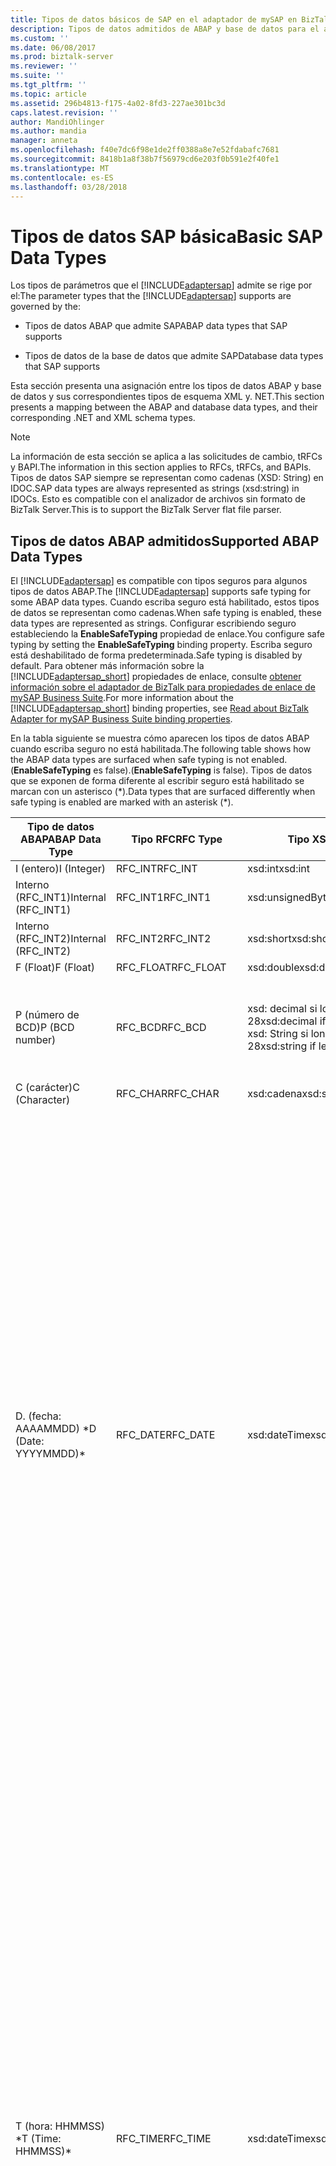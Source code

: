 ```yaml
---
title: Tipos de datos básicos de SAP en el adaptador de mySAP en BizTalk | Documentos de Microsoft
description: Tipos de datos admitidos de ABAP y base de datos para el adaptador de mySAP en el módulo de adaptador de BizTalk (BAP)
ms.custom: ''
ms.date: 06/08/2017
ms.prod: biztalk-server
ms.reviewer: ''
ms.suite: ''
ms.tgt_pltfrm: ''
ms.topic: article
ms.assetid: 296b4813-f175-4a02-8fd3-227ae301bc3d
caps.latest.revision: ''
author: MandiOhlinger
ms.author: mandia
manager: anneta
ms.openlocfilehash: f40e7dc6f98e1de2ff0388a8e7e52fdabafc7681
ms.sourcegitcommit: 8418b1a8f38b7f56979cd6e203f0b591e2f40fe1
ms.translationtype: MT
ms.contentlocale: es-ES
ms.lasthandoff: 03/28/2018
---
```

# <a name="basic-sap-data-types"></a><span data-ttu-id="ebd51-103">Tipos de datos SAP básica</span><span class="sxs-lookup"><span data-stu-id="ebd51-103">Basic SAP Data Types</span></span>
<span data-ttu-id="ebd51-104">Los tipos de parámetros que el [!INCLUDE[adaptersap](../../includes/adaptersap-md.md)] admite se rige por el:</span><span class="sxs-lookup"><span data-stu-id="ebd51-104">The parameter types that the [!INCLUDE[adaptersap](../../includes/adaptersap-md.md)] supports are governed by the:</span></span>  
  
-   <span data-ttu-id="ebd51-105">Tipos de datos ABAP que admite SAP</span><span class="sxs-lookup"><span data-stu-id="ebd51-105">ABAP data types that SAP supports</span></span>  
  
-   <span data-ttu-id="ebd51-106">Tipos de datos de la base de datos que admite SAP</span><span class="sxs-lookup"><span data-stu-id="ebd51-106">Database data types that SAP supports</span></span>  
  
 <span data-ttu-id="ebd51-107">Esta sección presenta una asignación entre los tipos de datos ABAP y base de datos y sus correspondientes tipos de esquema XML y. NET.</span><span class="sxs-lookup"><span data-stu-id="ebd51-107">This section presents a mapping between the ABAP and database data types, and their corresponding .NET and XML schema types.</span></span>  
  
> [!NOTE]
>  <span data-ttu-id="ebd51-108">La información de esta sección se aplica a las solicitudes de cambio, tRFCs y BAPI.</span><span class="sxs-lookup"><span data-stu-id="ebd51-108">The information in this section applies to RFCs, tRFCs, and BAPIs.</span></span> <span data-ttu-id="ebd51-109">Tipos de datos SAP siempre se representan como cadenas (XSD: String) en IDOC.</span><span class="sxs-lookup"><span data-stu-id="ebd51-109">SAP data types are always represented as strings (xsd:string) in IDOCs.</span></span> <span data-ttu-id="ebd51-110">Esto es compatible con el analizador de archivos sin formato de BizTalk Server.</span><span class="sxs-lookup"><span data-stu-id="ebd51-110">This is to support the BizTalk Server flat file parser.</span></span>  
  
## <a name="supported-abap-data-types"></a><span data-ttu-id="ebd51-111">Tipos de datos ABAP admitidos</span><span class="sxs-lookup"><span data-stu-id="ebd51-111">Supported ABAP Data Types</span></span>  
 <span data-ttu-id="ebd51-112">El [!INCLUDE[adaptersap](../../includes/adaptersap-md.md)] es compatible con tipos seguros para algunos tipos de datos ABAP.</span><span class="sxs-lookup"><span data-stu-id="ebd51-112">The [!INCLUDE[adaptersap](../../includes/adaptersap-md.md)] supports safe typing for some ABAP data types.</span></span> <span data-ttu-id="ebd51-113">Cuando escriba seguro está habilitado, estos tipos de datos se representan como cadenas.</span><span class="sxs-lookup"><span data-stu-id="ebd51-113">When safe typing is enabled, these data types are represented as strings.</span></span> <span data-ttu-id="ebd51-114">Configurar escribiendo seguro estableciendo la **EnableSafeTyping** propiedad de enlace.</span><span class="sxs-lookup"><span data-stu-id="ebd51-114">You configure safe typing by setting the **EnableSafeTyping** binding property.</span></span> <span data-ttu-id="ebd51-115">Escriba seguro está deshabilitado de forma predeterminada.</span><span class="sxs-lookup"><span data-stu-id="ebd51-115">Safe typing is disabled by default.</span></span> <span data-ttu-id="ebd51-116">Para obtener más información sobre la [!INCLUDE[adaptersap_short](../../includes/adaptersap-short-md.md)] propiedades de enlace, consulte [obtener información sobre el adaptador de BizTalk para propiedades de enlace de mySAP Business Suite](../../adapters-and-accelerators/adapter-sap/read-about-biztalk-adapter-for-mysap-business-suite-binding-properties.md).</span><span class="sxs-lookup"><span data-stu-id="ebd51-116">For more information about the [!INCLUDE[adaptersap_short](../../includes/adaptersap-short-md.md)] binding properties, see [Read about BizTalk Adapter for mySAP Business Suite binding properties](../../adapters-and-accelerators/adapter-sap/read-about-biztalk-adapter-for-mysap-business-suite-binding-properties.md).</span></span>  
  
 <span data-ttu-id="ebd51-117">En la tabla siguiente se muestra cómo aparecen los tipos de datos ABAP cuando escriba seguro no está habilitada.</span><span class="sxs-lookup"><span data-stu-id="ebd51-117">The following table shows how the ABAP data types are surfaced when safe typing is not enabled.</span></span> <span data-ttu-id="ebd51-118">(**EnableSafeTyping** es false).</span><span class="sxs-lookup"><span data-stu-id="ebd51-118">(**EnableSafeTyping** is false).</span></span> <span data-ttu-id="ebd51-119">Tipos de datos que se exponen de forma diferente al escribir seguro está habilitado se marcan con un asterisco (\*).</span><span class="sxs-lookup"><span data-stu-id="ebd51-119">Data types that are surfaced differently when safe typing is enabled are marked with an asterisk (\*).</span></span>  
  
|<span data-ttu-id="ebd51-120">Tipo de datos ABAP</span><span class="sxs-lookup"><span data-stu-id="ebd51-120">ABAP Data Type</span></span>|<span data-ttu-id="ebd51-121">Tipo RFC</span><span class="sxs-lookup"><span data-stu-id="ebd51-121">RFC Type</span></span>|<span data-ttu-id="ebd51-122">Tipo XSD</span><span class="sxs-lookup"><span data-stu-id="ebd51-122">XSD type</span></span>|<span data-ttu-id="ebd51-123">Tipo de .NET</span><span class="sxs-lookup"><span data-stu-id="ebd51-123">.NET type</span></span>|<span data-ttu-id="ebd51-124">Cadena de formato</span><span class="sxs-lookup"><span data-stu-id="ebd51-124">Format string</span></span>|  
|--------------------|--------------|--------------|---------------|-------------------|  
|<span data-ttu-id="ebd51-125">I (entero)</span><span class="sxs-lookup"><span data-stu-id="ebd51-125">I (Integer)</span></span>|<span data-ttu-id="ebd51-126">RFC_INT</span><span class="sxs-lookup"><span data-stu-id="ebd51-126">RFC_INT</span></span>|<span data-ttu-id="ebd51-127">xsd:int</span><span class="sxs-lookup"><span data-stu-id="ebd51-127">xsd:int</span></span>|<span data-ttu-id="ebd51-128">Int32</span><span class="sxs-lookup"><span data-stu-id="ebd51-128">Int32</span></span>|-|  
|<span data-ttu-id="ebd51-129">Interno (RFC_INT1)</span><span class="sxs-lookup"><span data-stu-id="ebd51-129">Internal (RFC_INT1)</span></span>|<span data-ttu-id="ebd51-130">RFC_INT1</span><span class="sxs-lookup"><span data-stu-id="ebd51-130">RFC_INT1</span></span>|<span data-ttu-id="ebd51-131">xsd:unsignedByte</span><span class="sxs-lookup"><span data-stu-id="ebd51-131">xsd:unsignedByte</span></span>|<span data-ttu-id="ebd51-132">Byte</span><span class="sxs-lookup"><span data-stu-id="ebd51-132">Byte</span></span>|-|  
|<span data-ttu-id="ebd51-133">Interno (RFC_INT2)</span><span class="sxs-lookup"><span data-stu-id="ebd51-133">Internal (RFC_INT2)</span></span>|<span data-ttu-id="ebd51-134">RFC_INT2</span><span class="sxs-lookup"><span data-stu-id="ebd51-134">RFC_INT2</span></span>|<span data-ttu-id="ebd51-135">xsd:short</span><span class="sxs-lookup"><span data-stu-id="ebd51-135">xsd:short</span></span>|<span data-ttu-id="ebd51-136">Int16</span><span class="sxs-lookup"><span data-stu-id="ebd51-136">Int16</span></span>|-|  
|<span data-ttu-id="ebd51-137">F (Float)</span><span class="sxs-lookup"><span data-stu-id="ebd51-137">F (Float)</span></span>|<span data-ttu-id="ebd51-138">RFC_FLOAT</span><span class="sxs-lookup"><span data-stu-id="ebd51-138">RFC_FLOAT</span></span>|<span data-ttu-id="ebd51-139">xsd:double</span><span class="sxs-lookup"><span data-stu-id="ebd51-139">xsd:double</span></span>|<span data-ttu-id="ebd51-140">Doble</span><span class="sxs-lookup"><span data-stu-id="ebd51-140">Double</span></span>|-|  
|<span data-ttu-id="ebd51-141">P (número de BCD)</span><span class="sxs-lookup"><span data-stu-id="ebd51-141">P (BCD number)</span></span>|<span data-ttu-id="ebd51-142">RFC_BCD</span><span class="sxs-lookup"><span data-stu-id="ebd51-142">RFC_BCD</span></span>|<span data-ttu-id="ebd51-143">xsd: decimal si longitud < = 28</span><span class="sxs-lookup"><span data-stu-id="ebd51-143">xsd:decimal if length <= 28</span></span><br /><span data-ttu-id="ebd51-144">xsd: String si longitud > 28</span><span class="sxs-lookup"><span data-stu-id="ebd51-144">xsd:string if length > 28</span></span>|<span data-ttu-id="ebd51-145">Decimal</span><span class="sxs-lookup"><span data-stu-id="ebd51-145">Decimal</span></span><br /><span data-ttu-id="ebd51-146">String</span><span class="sxs-lookup"><span data-stu-id="ebd51-146">String</span></span>|<span data-ttu-id="ebd51-147">Número decimal.</span><span class="sxs-lookup"><span data-stu-id="ebd51-147">Decimal number.</span></span> <span data-ttu-id="ebd51-148">0 posiciones decimales.</span><span class="sxs-lookup"><span data-stu-id="ebd51-148">with 0 decimal places</span></span><br /><span data-ttu-id="ebd51-149">Número decimal.</span><span class="sxs-lookup"><span data-stu-id="ebd51-149">Decimal number.</span></span> <span data-ttu-id="ebd51-150">con > 0 decimales</span><span class="sxs-lookup"><span data-stu-id="ebd51-150">with >0 decimal places</span></span>|  
|<span data-ttu-id="ebd51-151">C (carácter)</span><span class="sxs-lookup"><span data-stu-id="ebd51-151">C (Character)</span></span>|<span data-ttu-id="ebd51-152">RFC_CHAR</span><span class="sxs-lookup"><span data-stu-id="ebd51-152">RFC_CHAR</span></span>|<span data-ttu-id="ebd51-153">xsd:cadena</span><span class="sxs-lookup"><span data-stu-id="ebd51-153">xsd:string</span></span>|<span data-ttu-id="ebd51-154">String</span><span class="sxs-lookup"><span data-stu-id="ebd51-154">String</span></span>|-|  
|<span data-ttu-id="ebd51-155">D. (fecha: AAAAMMDD) \*</span><span class="sxs-lookup"><span data-stu-id="ebd51-155">D (Date: YYYYMMDD)\*</span></span>|<span data-ttu-id="ebd51-156">RFC_DATE</span><span class="sxs-lookup"><span data-stu-id="ebd51-156">RFC_DATE</span></span>|<span data-ttu-id="ebd51-157">xsd:dateTime</span><span class="sxs-lookup"><span data-stu-id="ebd51-157">xsd:dateTime</span></span>|<span data-ttu-id="ebd51-158">DateTime</span><span class="sxs-lookup"><span data-stu-id="ebd51-158">DateTime</span></span>|<span data-ttu-id="ebd51-159">Internamente, el adaptador deserializa el valor en un **DateTime** objeto.</span><span class="sxs-lookup"><span data-stu-id="ebd51-159">Internally, the adapter deserializes the value into a **DateTime** object.</span></span> <span data-ttu-id="ebd51-160">A continuación, se invoca el **DateTime.ToUniversalTime** método para convertir el valor de este objeto en una hora UTC.</span><span class="sxs-lookup"><span data-stu-id="ebd51-160">It then invokes the **DateTime.ToUniversalTime** method to convert the value of this object to UTC.</span></span> <span data-ttu-id="ebd51-161">Por último, el componente de fecha (**DateTime.Date**) se utiliza para crear el valor que se envía al sistema SAP.</span><span class="sxs-lookup"><span data-stu-id="ebd51-161">Finally the date component (**DateTime.Date**) is used to create the value that is sent to the SAP system.</span></span> <span data-ttu-id="ebd51-162">El sistema SAP trata este valor de fecha como hora local.</span><span class="sxs-lookup"><span data-stu-id="ebd51-162">The SAP system treats this date value as local time.</span></span><br /><br /> <span data-ttu-id="ebd51-163">Debe especificar valores de fecha como UTC para evitar la conversión.</span><span class="sxs-lookup"><span data-stu-id="ebd51-163">You should specify date values as UTC to avoid conversion.</span></span><br /><br /> <span data-ttu-id="ebd51-164">-Para XSD: DateTime, se recomienda el patrón siguiente: "(\d\d\d\d-\d\d-\d\d)T(00:00:00) (.\*) Z".</span><span class="sxs-lookup"><span data-stu-id="ebd51-164">-   For xsd:dateTime, the following pattern is recommended: "(\d\d\d\d-\d\d-\d\d)T(00:00:00)(.\*)Z".</span></span><br /><span data-ttu-id="ebd51-165">-Para **DateTime** objetos conjunto **DateTime.Kind** a **DateTimeKind.Utc**.</span><span class="sxs-lookup"><span data-stu-id="ebd51-165">-   For **DateTime** objects set **DateTime.Kind** to **DateTimeKind.Utc**.</span></span>|  
|<span data-ttu-id="ebd51-166">T (hora: HHMMSS) \*</span><span class="sxs-lookup"><span data-stu-id="ebd51-166">T (Time: HHMMSS)\*</span></span>|<span data-ttu-id="ebd51-167">RFC_TIME</span><span class="sxs-lookup"><span data-stu-id="ebd51-167">RFC_TIME</span></span>|<span data-ttu-id="ebd51-168">xsd:dateTime</span><span class="sxs-lookup"><span data-stu-id="ebd51-168">xsd:dateTime</span></span>|<span data-ttu-id="ebd51-169">DateTime</span><span class="sxs-lookup"><span data-stu-id="ebd51-169">DateTime</span></span>|<span data-ttu-id="ebd51-170">Internamente, el adaptador deserializa el valor en un **DateTime** objeto.</span><span class="sxs-lookup"><span data-stu-id="ebd51-170">Internally, the adapter deserializes the value into a **DateTime** object.</span></span> <span data-ttu-id="ebd51-171">A continuación, se invoca el **DateTime.ToUniversalTime** método para convertir el valor de este objeto en una hora UTC.</span><span class="sxs-lookup"><span data-stu-id="ebd51-171">It then invokes the **DateTime.ToUniversalTime** method to convert the value of this object to UTC.</span></span> <span data-ttu-id="ebd51-172">Por último, el componente de tiempo (**DateTime.Time**) se utiliza para crear el valor que se envía al sistema SAP.</span><span class="sxs-lookup"><span data-stu-id="ebd51-172">Finally the time component (**DateTime.Time**) is used to create the value that is sent to the SAP system.</span></span> <span data-ttu-id="ebd51-173">El sistema SAP trata este valor de tiempo como hora local.</span><span class="sxs-lookup"><span data-stu-id="ebd51-173">The SAP system treats this time value as local time.</span></span><br /><br /> <span data-ttu-id="ebd51-174">Debe especificar los valores de tiempo como hora UTC para evitar la conversión.</span><span class="sxs-lookup"><span data-stu-id="ebd51-174">You should specify time values as UTC to avoid conversion.</span></span><br /><br /> <span data-ttu-id="ebd51-175">-Para XSD: DateTime, se recomienda el patrón siguiente: "(0001-01-01)T(\d\d:\d\d:\d\d) (.\*)".</span><span class="sxs-lookup"><span data-stu-id="ebd51-175">-   For xsd:dateTime, the following pattern is recommended: "(0001-01-01)T(\d\d:\d\d:\d\d)(.\*)".</span></span><br /><span data-ttu-id="ebd51-176">-Para **DateTime** objetos conjunto **DateTime.Kind** a **DateTimeKind.Utc**.</span><span class="sxs-lookup"><span data-stu-id="ebd51-176">-   For **DateTime** objects set **DateTime.Kind** to **DateTimeKind.Utc**.</span></span><br /><br /> <span data-ttu-id="ebd51-177">Por ejemplo, si la hora local es 9:15 a.m., expresarlo como "(001-01-01) T (09: 15:00) Z"</span><span class="sxs-lookup"><span data-stu-id="ebd51-177">For example, if your local time is 9:15 am, express this as "(001-01-01)T(09:15:00)Z"</span></span>|  
|<span data-ttu-id="ebd51-178">N (cadena numérica) \*</span><span class="sxs-lookup"><span data-stu-id="ebd51-178">N (Numeric string)\*</span></span>|<span data-ttu-id="ebd51-179">RFC_NUM</span><span class="sxs-lookup"><span data-stu-id="ebd51-179">RFC_NUM</span></span>|<span data-ttu-id="ebd51-180">xsd: int si lenrth < = 9</span><span class="sxs-lookup"><span data-stu-id="ebd51-180">xsd:int if lenrth <= 9</span></span><br /><span data-ttu-id="ebd51-181">xsd: Long si longitud > 9 y < = 19</span><span class="sxs-lookup"><span data-stu-id="ebd51-181">xsd:long if length > 9 and <= 19</span></span><br /><span data-ttu-id="ebd51-182">xsd: String si longitud > 19</span><span class="sxs-lookup"><span data-stu-id="ebd51-182">xsd:string if length > 19</span></span>|<span data-ttu-id="ebd51-183">Int32</span><span class="sxs-lookup"><span data-stu-id="ebd51-183">Int32</span></span><br /><span data-ttu-id="ebd51-184">long</span><span class="sxs-lookup"><span data-stu-id="ebd51-184">long</span></span><br /><span data-ttu-id="ebd51-185">String</span><span class="sxs-lookup"><span data-stu-id="ebd51-185">String</span></span>|-|  
|<span data-ttu-id="ebd51-186">X (bytes)</span><span class="sxs-lookup"><span data-stu-id="ebd51-186">X (Byte)</span></span>|<span data-ttu-id="ebd51-187">RFC_BYTE</span><span class="sxs-lookup"><span data-stu-id="ebd51-187">RFC_BYTE</span></span>|<span data-ttu-id="ebd51-188">xsd:base64Binary</span><span class="sxs-lookup"><span data-stu-id="ebd51-188">xsd:base64Binary</span></span>|<span data-ttu-id="ebd51-189">Byte[]</span><span class="sxs-lookup"><span data-stu-id="ebd51-189">Byte[]</span></span>|-|  
|<span data-ttu-id="ebd51-190">CADENA</span><span class="sxs-lookup"><span data-stu-id="ebd51-190">STRING</span></span>|<span data-ttu-id="ebd51-191">RFC_STRING</span><span class="sxs-lookup"><span data-stu-id="ebd51-191">RFC_STRING</span></span>|<span data-ttu-id="ebd51-192">xsd:cadena</span><span class="sxs-lookup"><span data-stu-id="ebd51-192">xsd:string</span></span>|<span data-ttu-id="ebd51-193">String</span><span class="sxs-lookup"><span data-stu-id="ebd51-193">String</span></span>|-|  
|<span data-ttu-id="ebd51-194">XSTRING</span><span class="sxs-lookup"><span data-stu-id="ebd51-194">XSTRING</span></span>|<span data-ttu-id="ebd51-195">RFC_BYTE</span><span class="sxs-lookup"><span data-stu-id="ebd51-195">RFC_BYTE</span></span>|<span data-ttu-id="ebd51-196">xsd:base64Binary</span><span class="sxs-lookup"><span data-stu-id="ebd51-196">xsd:base64Binary</span></span>|<span data-ttu-id="ebd51-197">Byte[]</span><span class="sxs-lookup"><span data-stu-id="ebd51-197">Byte[]</span></span>|-|  
  
 <span data-ttu-id="ebd51-198">\* Indica que el tipo de datos aparece en forma diferente cuando escriba segura está habilitada.</span><span class="sxs-lookup"><span data-stu-id="ebd51-198">\*Indicates that the data type is surfaced differently when safe typing is enabled.</span></span>  
  
### <a name="safe-typing-enabled"></a><span data-ttu-id="ebd51-199">Escriba seguro habilitado</span><span class="sxs-lookup"><span data-stu-id="ebd51-199">Safe Typing Enabled</span></span>  
 <span data-ttu-id="ebd51-200">La siguiente tabla muestra los tipos de datos ABAP que se exponen de forma diferente al escribir seguro está habilitado (el **EnableSafeTyping** enlaza la propiedad es true).</span><span class="sxs-lookup"><span data-stu-id="ebd51-200">The following table shows the ABAP data types that are surfaced differently when safe typing is enabled (the **EnableSafeTyping** binding property is true).</span></span>  
  
|<span data-ttu-id="ebd51-201">Tipo de datos ABAP</span><span class="sxs-lookup"><span data-stu-id="ebd51-201">ABAP Data Type</span></span>|<span data-ttu-id="ebd51-202">Tipo RFC</span><span class="sxs-lookup"><span data-stu-id="ebd51-202">RFC Type</span></span>|<span data-ttu-id="ebd51-203">Tipo XSD</span><span class="sxs-lookup"><span data-stu-id="ebd51-203">XSD type</span></span>|<span data-ttu-id="ebd51-204">Tipo de .NET</span><span class="sxs-lookup"><span data-stu-id="ebd51-204">.NET type</span></span>|<span data-ttu-id="ebd51-205">Cadena de formato</span><span class="sxs-lookup"><span data-stu-id="ebd51-205">Format string</span></span>|  
|--------------------|--------------|--------------|---------------|-------------------|  
|<span data-ttu-id="ebd51-206">D. (fecha: AAAAMMDD)</span><span class="sxs-lookup"><span data-stu-id="ebd51-206">D (Date: YYYYMMDD)</span></span>|<span data-ttu-id="ebd51-207">RFC_DATE</span><span class="sxs-lookup"><span data-stu-id="ebd51-207">RFC_DATE</span></span>|<span data-ttu-id="ebd51-208">xsd:cadena</span><span class="sxs-lookup"><span data-stu-id="ebd51-208">xsd:string</span></span>|<span data-ttu-id="ebd51-209">String</span><span class="sxs-lookup"><span data-stu-id="ebd51-209">String</span></span>|<span data-ttu-id="ebd51-210">Formato de fecha SAP: AAAAMMDD.</span><span class="sxs-lookup"><span data-stu-id="ebd51-210">SAP date format: YYYYMMDD.</span></span><br /><br /> <span data-ttu-id="ebd51-211">Se permiten caracteres para los dígitos de fecha, por lo que el valor es básicamente una cadena de ocho caracteres</span><span class="sxs-lookup"><span data-stu-id="ebd51-211">Characters are allowed for date digits, so the value is essentially an eight character string</span></span>|  
|<span data-ttu-id="ebd51-212">T (hora: HHMMSS)</span><span class="sxs-lookup"><span data-stu-id="ebd51-212">T (Time: HHMMSS)</span></span>|<span data-ttu-id="ebd51-213">RFC_TIME</span><span class="sxs-lookup"><span data-stu-id="ebd51-213">RFC_TIME</span></span>|<span data-ttu-id="ebd51-214">xsd:cadena</span><span class="sxs-lookup"><span data-stu-id="ebd51-214">xsd:string</span></span>|<span data-ttu-id="ebd51-215">String</span><span class="sxs-lookup"><span data-stu-id="ebd51-215">String</span></span>|<span data-ttu-id="ebd51-216">Formato de hora SAP: HHMMSS.</span><span class="sxs-lookup"><span data-stu-id="ebd51-216">SAP time format: HHMMSS.</span></span><br /><br /> <span data-ttu-id="ebd51-217">Se permiten caracteres para los dígitos de tiempo, por lo que el valor es básicamente una cadena de seis caracteres</span><span class="sxs-lookup"><span data-stu-id="ebd51-217">Characters are allowed for time digits, so the value is essentially a six character string</span></span>|  
|<span data-ttu-id="ebd51-218">N (cadena numérica)</span><span class="sxs-lookup"><span data-stu-id="ebd51-218">N (Numeric string)</span></span>|<span data-ttu-id="ebd51-219">RFC_NUM</span><span class="sxs-lookup"><span data-stu-id="ebd51-219">RFC_NUM</span></span>|<span data-ttu-id="ebd51-220">xsd:cadena</span><span class="sxs-lookup"><span data-stu-id="ebd51-220">xsd:string</span></span>|<span data-ttu-id="ebd51-221">String</span><span class="sxs-lookup"><span data-stu-id="ebd51-221">String</span></span>|<span data-ttu-id="ebd51-222">Una cadena de caracteres n; donde n = longitud del campo numc.</span><span class="sxs-lookup"><span data-stu-id="ebd51-222">An n character string; where n = length of the numc field.</span></span>|  
  
 <span data-ttu-id="ebd51-223">Tipos de datos ABAP que no están en esta tabla se exponen en la misma forma que al escribir seguro no está habilitado.</span><span class="sxs-lookup"><span data-stu-id="ebd51-223">ABAP data types that are not in this table are surfaced in the same way as when safe typing is not enabled.</span></span>  
  
### <a name="support-for-date-and-time-fields"></a><span data-ttu-id="ebd51-224">Compatibilidad para campos de hora y fecha</span><span class="sxs-lookup"><span data-stu-id="ebd51-224">Support for Date and Time Fields</span></span>  
 <span data-ttu-id="ebd51-225">Cuando escriba seguro no está habilitada, los tipos de fecha ABAP (D) y el tiempo (T) aparecen como XSD: DateTime; Sin embargo, la faceta de patrón aparecen para los tipos de fecha y hora es diferente.</span><span class="sxs-lookup"><span data-stu-id="ebd51-225">When safe typing is not enabled, ABAP Date (D) and Time (T) types are surfaced as xsd:dateTime; however, the pattern facet surfaced for the Date and Time types is different.</span></span>  
  
-   <span data-ttu-id="ebd51-226">La faceta de patrón de fecha es: `(\d\d\d\d-\d\d-\d\d)T(00:00:00)(.*)`</span><span class="sxs-lookup"><span data-stu-id="ebd51-226">The pattern facet for Date is: `(\d\d\d\d-\d\d-\d\d)T(00:00:00)(.*)`</span></span>  
  
     <span data-ttu-id="ebd51-227">Por ejemplo, 7 de julio de 2007 (2007-07-07) se representa como:</span><span class="sxs-lookup"><span data-stu-id="ebd51-227">For example, July 7, 2007 (2007-07-07) is represented as:</span></span>  
  
     <span data-ttu-id="ebd51-228">`(2007-07-07)T(00:00:00)`.</span><span class="sxs-lookup"><span data-stu-id="ebd51-228">`(2007-07-07)T(00:00:00)`.</span></span>  
  
-   <span data-ttu-id="ebd51-229">La faceta de patrón de hora es: `(0001-01-01)T(\d\d:\d\d:\d\d)(.*)`</span><span class="sxs-lookup"><span data-stu-id="ebd51-229">The pattern facet for Time is: `(0001-01-01)T(\d\d:\d\d:\d\d)(.*)`</span></span>  
  
     <span data-ttu-id="ebd51-230">Por ejemplo, 18:30:30 (6:30 p.m. y 30 segundos) se representa como:</span><span class="sxs-lookup"><span data-stu-id="ebd51-230">For example, 18:30:30 (6:30 pm and 30 seconds) is represented as:</span></span>  
  
     <span data-ttu-id="ebd51-231">`(0001-01-01)T(18:30:30)`.</span><span class="sxs-lookup"><span data-stu-id="ebd51-231">`(0001-01-01)T(18:30:30)`.</span></span>  
  
#### <a name="how-does-the-adapter-represent-minimum-and-maximum-time-values-on-inbound-messages-from-sap"></a><span data-ttu-id="ebd51-232">¿Cómo el adaptador representan valores mínimo y máximo tiempo en los mensajes entrantes (desde SAP)?</span><span class="sxs-lookup"><span data-stu-id="ebd51-232">How does the Adapter Represent Minimum and Maximum Time Values on Inbound Messages (from SAP)?</span></span>  
 <span data-ttu-id="ebd51-233">El [!INCLUDE[adaptersap_short](../../includes/adaptersap-short-md.md)] utiliza las siguientes directrices cuando recibe los valores de tiempo desde el sistema SAP:</span><span class="sxs-lookup"><span data-stu-id="ebd51-233">The [!INCLUDE[adaptersap_short](../../includes/adaptersap-short-md.md)] uses the following guidelines when it receives time values from the SAP system:</span></span>  
  
-   <span data-ttu-id="ebd51-234">El adaptador trata 000000 (hhmmss) y 240000 (hhmmss) como 0 horas, 0 minutos y 0 segundos.</span><span class="sxs-lookup"><span data-stu-id="ebd51-234">The adapter treats 000000 (hhmmss) and 240000 (hhmmss) as 0 hours, 0 mins, and 0 seconds.</span></span>  
  
## <a name="supported-database-data-types"></a><span data-ttu-id="ebd51-235">Tipos de datos de la base de datos compatibles</span><span class="sxs-lookup"><span data-stu-id="ebd51-235">Supported Database Data Types</span></span>  
 <span data-ttu-id="ebd51-236">La manera en que el [!INCLUDE[adaptersap](../../includes/adaptersap-md.md)] tipos de datos de base de datos de superficies también depende de si escribe seguro está habilitado.</span><span class="sxs-lookup"><span data-stu-id="ebd51-236">The way in which the [!INCLUDE[adaptersap](../../includes/adaptersap-md.md)] surfaces database data types also depends on whether safe typing is enabled.</span></span> <span data-ttu-id="ebd51-237">En la tabla siguiente se muestra cómo las superficies de adaptador base de datos de tipos de datos al escribir seguro no está habilitada (la **EnableSafeTyping** enlaza la propiedad es false).</span><span class="sxs-lookup"><span data-stu-id="ebd51-237">The following table shows how the adapter surfaces database data types when safe typing is not enabled (the **EnableSafeTyping** binding property is false).</span></span> <span data-ttu-id="ebd51-238">Tipos de datos que se exponen de forma diferente al escribir seguro está habilitado se marcan con un asterisco (\*).</span><span class="sxs-lookup"><span data-stu-id="ebd51-238">Data types that are surfaced differently when safe typing is enabled are marked with an asterisk (\*).</span></span>  
  
|<span data-ttu-id="ebd51-239">Tipo de datos de la base de datos</span><span class="sxs-lookup"><span data-stu-id="ebd51-239">Database Data Type</span></span>|<span data-ttu-id="ebd51-240">Tipo RFC</span><span class="sxs-lookup"><span data-stu-id="ebd51-240">RFC Type</span></span>|<span data-ttu-id="ebd51-241">XSD</span><span class="sxs-lookup"><span data-stu-id="ebd51-241">XSD</span></span>|<span data-ttu-id="ebd51-242">Tipo .NET</span><span class="sxs-lookup"><span data-stu-id="ebd51-242">.NET Type</span></span>|  
|------------------------|--------------|---------|---------------|  
|<span data-ttu-id="ebd51-243">ACCP (período de contabilización) \*</span><span class="sxs-lookup"><span data-stu-id="ebd51-243">ACCP (Posting Period)\*</span></span>|<span data-ttu-id="ebd51-244">RFC_NUM</span><span class="sxs-lookup"><span data-stu-id="ebd51-244">RFC_NUM</span></span>|<span data-ttu-id="ebd51-245">xsd:int</span><span class="sxs-lookup"><span data-stu-id="ebd51-245">xsd:int</span></span>|<span data-ttu-id="ebd51-246">Int32</span><span class="sxs-lookup"><span data-stu-id="ebd51-246">Int32</span></span>|  
|<span data-ttu-id="ebd51-247">CHAR</span><span class="sxs-lookup"><span data-stu-id="ebd51-247">CHAR</span></span>|<span data-ttu-id="ebd51-248">RFC_CHAR</span><span class="sxs-lookup"><span data-stu-id="ebd51-248">RFC_CHAR</span></span>|<span data-ttu-id="ebd51-249">xsd:cadena</span><span class="sxs-lookup"><span data-stu-id="ebd51-249">xsd:string</span></span>|<span data-ttu-id="ebd51-250">String</span><span class="sxs-lookup"><span data-stu-id="ebd51-250">String</span></span>|  
|<span data-ttu-id="ebd51-251">CLNT (cliente)</span><span class="sxs-lookup"><span data-stu-id="ebd51-251">CLNT (Client)</span></span>|<span data-ttu-id="ebd51-252">RFC_CHAR</span><span class="sxs-lookup"><span data-stu-id="ebd51-252">RFC_CHAR</span></span>|<span data-ttu-id="ebd51-253">xsd:cadena</span><span class="sxs-lookup"><span data-stu-id="ebd51-253">xsd:string</span></span>|<span data-ttu-id="ebd51-254">String</span><span class="sxs-lookup"><span data-stu-id="ebd51-254">String</span></span>|  
|<span data-ttu-id="ebd51-255">DIV (campo de moneda)</span><span class="sxs-lookup"><span data-stu-id="ebd51-255">CURR (Currency field)</span></span>|<span data-ttu-id="ebd51-256">RFC_BCD</span><span class="sxs-lookup"><span data-stu-id="ebd51-256">RFC_BCD</span></span>|<span data-ttu-id="ebd51-257">xsd: decimal **Nota:** el [!INCLUDE[adaptersap_short](../../includes/adaptersap-short-md.md)] redondea los valores decimales en función de la definición del parámetro DECIMAL.</span><span class="sxs-lookup"><span data-stu-id="ebd51-257">xsd:decimal **Note:**  The [!INCLUDE[adaptersap_short](../../includes/adaptersap-short-md.md)] rounds off the decimal values based on the definition of the DECIMAL parameter.</span></span> <span data-ttu-id="ebd51-258">Por ejemplo, si un parámetro DECIMAL puede aceptar hasta cinco dígitos después del separador decimal, se redondea un valor como 4,000028 a 4.00003.</span><span class="sxs-lookup"><span data-stu-id="ebd51-258">For example, if a DECIMAL parameter can accept up to five digits after the decimal point, a value such as 4.000028 is rounded off to 4.00003.</span></span>|<span data-ttu-id="ebd51-259">Decimal</span><span class="sxs-lookup"><span data-stu-id="ebd51-259">Decimal</span></span>|  
|<span data-ttu-id="ebd51-260">CUKY (clave de moneda)</span><span class="sxs-lookup"><span data-stu-id="ebd51-260">CUKY (Currency Key)</span></span>|<span data-ttu-id="ebd51-261">RFC_CHAR</span><span class="sxs-lookup"><span data-stu-id="ebd51-261">RFC_CHAR</span></span>|<span data-ttu-id="ebd51-262">xsd:cadena</span><span class="sxs-lookup"><span data-stu-id="ebd51-262">xsd:string</span></span>|<span data-ttu-id="ebd51-263">String</span><span class="sxs-lookup"><span data-stu-id="ebd51-263">String</span></span>|  
|<span data-ttu-id="ebd51-264">DAT (campo de fecha) \*</span><span class="sxs-lookup"><span data-stu-id="ebd51-264">DATS (Date field)\*</span></span>|<span data-ttu-id="ebd51-265">RFC_DATE</span><span class="sxs-lookup"><span data-stu-id="ebd51-265">RFC_DATE</span></span>|<span data-ttu-id="ebd51-266">xsd:dateTime</span><span class="sxs-lookup"><span data-stu-id="ebd51-266">xsd:dateTime</span></span><br /><br /> <span data-ttu-id="ebd51-267">Internamente, el adaptador deserializa el valor en un **DateTime** objeto.</span><span class="sxs-lookup"><span data-stu-id="ebd51-267">Internally, the adapter deserializes the value into a **DateTime** object.</span></span> <span data-ttu-id="ebd51-268">A continuación, se invoca el **DateTime.ToUniversalTime** método para convertir el valor de este objeto en una hora UTC.</span><span class="sxs-lookup"><span data-stu-id="ebd51-268">It then invokes the **DateTime.ToUniversalTime** method to convert the value of this object to UTC.</span></span> <span data-ttu-id="ebd51-269">Por último, el componente de fecha (**DateTime.Date**) se utiliza para crear el valor que se envía al sistema SAP.</span><span class="sxs-lookup"><span data-stu-id="ebd51-269">Finally the date component (**DateTime.Date**) is used to create the value that is sent to the SAP system.</span></span> <span data-ttu-id="ebd51-270">El sistema SAP trata este valor de fecha como hora local.</span><span class="sxs-lookup"><span data-stu-id="ebd51-270">The SAP system treats this date value as local time.</span></span><br /><br /> <span data-ttu-id="ebd51-271">Debe especificar valores de fecha como UTC para evitar la conversión.</span><span class="sxs-lookup"><span data-stu-id="ebd51-271">You should specify date values as UTC to avoid conversion.</span></span> <span data-ttu-id="ebd51-272">Se recomienda el patrón siguiente: "(\d\d\d\d-\d\d-\d\d) T (00: 00:00)(.\*) Z".</span><span class="sxs-lookup"><span data-stu-id="ebd51-272">The following pattern is recommended: "(\d\d\d\d-\d\d-\d\d)T(00:00:00)(.\*)Z".</span></span>|<span data-ttu-id="ebd51-273">DateTime</span><span class="sxs-lookup"><span data-stu-id="ebd51-273">DateTime</span></span><br /><br /> <span data-ttu-id="ebd51-274">Debe especificar valores de fecha como hora UTC (DateTime.Kind = DateTimeKind.Utc) para evitar la conversión.</span><span class="sxs-lookup"><span data-stu-id="ebd51-274">You should specify date values as UTC (DateTime.Kind = DateTimeKind.Utc) to avoid conversion.</span></span>|  
|<span data-ttu-id="ebd51-275">DEC (cantidad)</span><span class="sxs-lookup"><span data-stu-id="ebd51-275">DEC (Amount)</span></span>|<span data-ttu-id="ebd51-276">RFC_BCD</span><span class="sxs-lookup"><span data-stu-id="ebd51-276">RFC_BCD</span></span>|<span data-ttu-id="ebd51-277">xsd: decimal **Nota:** el [!INCLUDE[adaptersap_short](../../includes/adaptersap-short-md.md)] redondea los valores decimales en función de la definición del parámetro DECIMAL.</span><span class="sxs-lookup"><span data-stu-id="ebd51-277">xsd:decimal **Note:**  The [!INCLUDE[adaptersap_short](../../includes/adaptersap-short-md.md)] rounds off the decimal values based on the definition of the DECIMAL parameter.</span></span> <span data-ttu-id="ebd51-278">Por ejemplo, si un parámetro DECIMAL puede aceptar hasta cinco dígitos después del separador decimal, se redondea un valor como 4,000028 a 4.00003.</span><span class="sxs-lookup"><span data-stu-id="ebd51-278">For example, if a DECIMAL parameter can accept up to five digits after the decimal point, a value such as 4.000028 is rounded off to 4.00003.</span></span>|<span data-ttu-id="ebd51-279">Decimal</span><span class="sxs-lookup"><span data-stu-id="ebd51-279">Decimal</span></span>|  
|<span data-ttu-id="ebd51-280">FLTP (punto flotante)</span><span class="sxs-lookup"><span data-stu-id="ebd51-280">FLTP (Floating point)</span></span>|<span data-ttu-id="ebd51-281">RFC_FLOAT</span><span class="sxs-lookup"><span data-stu-id="ebd51-281">RFC_FLOAT</span></span>|<span data-ttu-id="ebd51-282">xsd:double</span><span class="sxs-lookup"><span data-stu-id="ebd51-282">xsd:double</span></span>|<span data-ttu-id="ebd51-283">Doble</span><span class="sxs-lookup"><span data-stu-id="ebd51-283">Double</span></span>|  
|<span data-ttu-id="ebd51-284">INT1</span><span class="sxs-lookup"><span data-stu-id="ebd51-284">INT1</span></span>|<span data-ttu-id="ebd51-285">RFC_INT1</span><span class="sxs-lookup"><span data-stu-id="ebd51-285">RFC_INT1</span></span>|<span data-ttu-id="ebd51-286">xsd:unsignedbyte</span><span class="sxs-lookup"><span data-stu-id="ebd51-286">xsd:unsignedbyte</span></span>|<span data-ttu-id="ebd51-287">Byte</span><span class="sxs-lookup"><span data-stu-id="ebd51-287">Byte</span></span>|  
|<span data-ttu-id="ebd51-288">INT2</span><span class="sxs-lookup"><span data-stu-id="ebd51-288">INT2</span></span>|<span data-ttu-id="ebd51-289">RFC_INT2</span><span class="sxs-lookup"><span data-stu-id="ebd51-289">RFC_INT2</span></span>|<span data-ttu-id="ebd51-290">xsd:short</span><span class="sxs-lookup"><span data-stu-id="ebd51-290">xsd:short</span></span>|<span data-ttu-id="ebd51-291">Int16</span><span class="sxs-lookup"><span data-stu-id="ebd51-291">Int16</span></span>|  
|<span data-ttu-id="ebd51-292">INT4</span><span class="sxs-lookup"><span data-stu-id="ebd51-292">INT4</span></span>|<span data-ttu-id="ebd51-293">RFC_INT</span><span class="sxs-lookup"><span data-stu-id="ebd51-293">RFC_INT</span></span>|<span data-ttu-id="ebd51-294">xsd:int</span><span class="sxs-lookup"><span data-stu-id="ebd51-294">xsd:int</span></span>|<span data-ttu-id="ebd51-295">Int32</span><span class="sxs-lookup"><span data-stu-id="ebd51-295">Int32</span></span>|  
|<span data-ttu-id="ebd51-296">LANG (clave de lenguaje)</span><span class="sxs-lookup"><span data-stu-id="ebd51-296">LANG (Language Key)</span></span>|<span data-ttu-id="ebd51-297">RFC_CHAR</span><span class="sxs-lookup"><span data-stu-id="ebd51-297">RFC_CHAR</span></span>|<span data-ttu-id="ebd51-298">xsd:cadena</span><span class="sxs-lookup"><span data-stu-id="ebd51-298">xsd:string</span></span>|<span data-ttu-id="ebd51-299">String</span><span class="sxs-lookup"><span data-stu-id="ebd51-299">String</span></span>|  
|<span data-ttu-id="ebd51-300">LCHR</span><span class="sxs-lookup"><span data-stu-id="ebd51-300">LCHR</span></span>|<span data-ttu-id="ebd51-301">RFC_STRING</span><span class="sxs-lookup"><span data-stu-id="ebd51-301">RFC_STRING</span></span>|<span data-ttu-id="ebd51-302">xsd:cadena</span><span class="sxs-lookup"><span data-stu-id="ebd51-302">xsd:string</span></span>|<span data-ttu-id="ebd51-303">String</span><span class="sxs-lookup"><span data-stu-id="ebd51-303">String</span></span>|  
|<span data-ttu-id="ebd51-304">LRAW (seq bytes largo)</span><span class="sxs-lookup"><span data-stu-id="ebd51-304">LRAW (long byte seq)</span></span>|<span data-ttu-id="ebd51-305">RFC_BYTE</span><span class="sxs-lookup"><span data-stu-id="ebd51-305">RFC_BYTE</span></span>|<span data-ttu-id="ebd51-306">xsd: base64Binary</span><span class="sxs-lookup"><span data-stu-id="ebd51-306">xsd:base64binary</span></span>|<span data-ttu-id="ebd51-307">Byte[]</span><span class="sxs-lookup"><span data-stu-id="ebd51-307">Byte[]</span></span>|  
|<span data-ttu-id="ebd51-308">NUMC\*</span><span class="sxs-lookup"><span data-stu-id="ebd51-308">NUMC\*</span></span>|<span data-ttu-id="ebd51-309">RFC_NUM</span><span class="sxs-lookup"><span data-stu-id="ebd51-309">RFC_NUM</span></span>|<span data-ttu-id="ebd51-310">xsd:int</span><span class="sxs-lookup"><span data-stu-id="ebd51-310">xsd:int</span></span><br /><span data-ttu-id="ebd51-311">xsd:long</span><span class="sxs-lookup"><span data-stu-id="ebd51-311">xsd:long</span></span><br /><span data-ttu-id="ebd51-312">xsd:cadena</span><span class="sxs-lookup"><span data-stu-id="ebd51-312">xsd:string</span></span>|<span data-ttu-id="ebd51-313">Int32 si longitud < = 9</span><span class="sxs-lookup"><span data-stu-id="ebd51-313">Int32 if length <=9</span></span><br /><span data-ttu-id="ebd51-314">Int64 si longitud > 9 y < = 19</span><span class="sxs-lookup"><span data-stu-id="ebd51-314">Int64 if length >9 and <=19</span></span><br /><span data-ttu-id="ebd51-315">La cadena si longitud > 19</span><span class="sxs-lookup"><span data-stu-id="ebd51-315">String if length > 19</span></span>|  
|<span data-ttu-id="ebd51-316">PREC (precisión)</span><span class="sxs-lookup"><span data-stu-id="ebd51-316">PREC (Accuracy)</span></span>|<span data-ttu-id="ebd51-317">RFC_INT2</span><span class="sxs-lookup"><span data-stu-id="ebd51-317">RFC_INT2</span></span>|<span data-ttu-id="ebd51-318">xsd:short</span><span class="sxs-lookup"><span data-stu-id="ebd51-318">xsd:short</span></span>|<span data-ttu-id="ebd51-319">Int16</span><span class="sxs-lookup"><span data-stu-id="ebd51-319">Int16</span></span>|  
|<span data-ttu-id="ebd51-320">QUAN (Quantity)</span><span class="sxs-lookup"><span data-stu-id="ebd51-320">QUAN (Quantity)</span></span>|<span data-ttu-id="ebd51-321">RFC_BCD</span><span class="sxs-lookup"><span data-stu-id="ebd51-321">RFC_BCD</span></span>|<span data-ttu-id="ebd51-322">xsd: decimal **Nota:** el [!INCLUDE[adaptersap_short](../../includes/adaptersap-short-md.md)] redondea los valores decimales en función de la definición del parámetro DECIMAL.</span><span class="sxs-lookup"><span data-stu-id="ebd51-322">xsd:decimal **Note:**  The [!INCLUDE[adaptersap_short](../../includes/adaptersap-short-md.md)] rounds off the decimal values based on the definition of the DECIMAL parameter.</span></span> <span data-ttu-id="ebd51-323">Por ejemplo, si un parámetro DECIMAL puede aceptar hasta cinco dígitos después del separador decimal, se redondea un valor como 4,000028 a 4.00003.</span><span class="sxs-lookup"><span data-stu-id="ebd51-323">For example, if a DECIMAL parameter can accept up to five digits after the decimal point, a value such as 4.000028 is rounded off to 4.00003.</span></span>|<span data-ttu-id="ebd51-324">Decimal</span><span class="sxs-lookup"><span data-stu-id="ebd51-324">Decimal</span></span>|  
|<span data-ttu-id="ebd51-325">RAW (secuencia de bytes)</span><span class="sxs-lookup"><span data-stu-id="ebd51-325">RAW (byte sequence)</span></span>|<span data-ttu-id="ebd51-326">RFC_BYTE</span><span class="sxs-lookup"><span data-stu-id="ebd51-326">RFC_BYTE</span></span>|<span data-ttu-id="ebd51-327">xsd: base64Binary</span><span class="sxs-lookup"><span data-stu-id="ebd51-327">xsd:base64binary</span></span>|<span data-ttu-id="ebd51-328">Byte[]</span><span class="sxs-lookup"><span data-stu-id="ebd51-328">Byte[]</span></span>|  
|<span data-ttu-id="ebd51-329">RAWSTRING (longitud variable)</span><span class="sxs-lookup"><span data-stu-id="ebd51-329">RAWSTRING (variable length)</span></span>|<span data-ttu-id="ebd51-330">RFC_BYTE</span><span class="sxs-lookup"><span data-stu-id="ebd51-330">RFC_BYTE</span></span>|<span data-ttu-id="ebd51-331">xsd: base64Binary</span><span class="sxs-lookup"><span data-stu-id="ebd51-331">xsd:base64binary</span></span>|<span data-ttu-id="ebd51-332">Byte[]</span><span class="sxs-lookup"><span data-stu-id="ebd51-332">Byte[]</span></span>|  
|<span data-ttu-id="ebd51-333">STRING (longitud variable)</span><span class="sxs-lookup"><span data-stu-id="ebd51-333">STRING (variable length)</span></span>|<span data-ttu-id="ebd51-334">RFC_STRING</span><span class="sxs-lookup"><span data-stu-id="ebd51-334">RFC_STRING</span></span>|<span data-ttu-id="ebd51-335">xsd:cadena</span><span class="sxs-lookup"><span data-stu-id="ebd51-335">xsd:string</span></span>|<span data-ttu-id="ebd51-336">String</span><span class="sxs-lookup"><span data-stu-id="ebd51-336">String</span></span>|  
|<span data-ttu-id="ebd51-337">TIM (campo de hora) \*</span><span class="sxs-lookup"><span data-stu-id="ebd51-337">TIMS (Time field)\*</span></span>|<span data-ttu-id="ebd51-338">RFC_TIME</span><span class="sxs-lookup"><span data-stu-id="ebd51-338">RFC_TIME</span></span>|<span data-ttu-id="ebd51-339">xsd:datetime</span><span class="sxs-lookup"><span data-stu-id="ebd51-339">xsd:datetime</span></span><br /><br /> <span data-ttu-id="ebd51-340">Internamente, el adaptador deserializa el valor en un **DateTime** objeto.</span><span class="sxs-lookup"><span data-stu-id="ebd51-340">Internally, the adapter deserializes the value into a **DateTime** object.</span></span> <span data-ttu-id="ebd51-341">A continuación, se invoca el **DateTime.ToUniversalTime** método para convertir el valor de este objeto en una hora UTC.</span><span class="sxs-lookup"><span data-stu-id="ebd51-341">It then invokes the **DateTime.ToUniversalTime** method to convert the value of this object to UTC.</span></span> <span data-ttu-id="ebd51-342">Por último, el componente de tiempo (**DateTime.Time**) se utiliza para crear el valor que se envía al sistema SAP.</span><span class="sxs-lookup"><span data-stu-id="ebd51-342">Finally the time component (**DateTime.Time**) is used to create the value that is sent to the SAP system.</span></span> <span data-ttu-id="ebd51-343">El sistema SAP trata este valor de tiempo como hora local.</span><span class="sxs-lookup"><span data-stu-id="ebd51-343">The SAP system treats this time value as local time.</span></span><br /><br /> <span data-ttu-id="ebd51-344">Debe especificar los valores de tiempo como hora UTC para evitar la conversión.</span><span class="sxs-lookup"><span data-stu-id="ebd51-344">You should specify time values as UTC to avoid conversion.</span></span> <span data-ttu-id="ebd51-345">Se recomienda el patrón siguiente: "(0001-01-01) T (\d\d:\d\d:\d\d)(.\*) Z".</span><span class="sxs-lookup"><span data-stu-id="ebd51-345">The following pattern is recommended: "(0001-01-01)T(\d\d:\d\d:\d\d)(.\*)Z".</span></span><br /><br /> <span data-ttu-id="ebd51-346">Por ejemplo, si la hora local es 9:15 a.m., expresarlo como "(001-01-01) T (09: 15:00) Z"</span><span class="sxs-lookup"><span data-stu-id="ebd51-346">For example, if your local time is 9:15 am, express this as "(001-01-01)T(09:15:00)Z"</span></span>|<span data-ttu-id="ebd51-347">DateTime</span><span class="sxs-lookup"><span data-stu-id="ebd51-347">DateTime</span></span><br /><br /> <span data-ttu-id="ebd51-348">Debe especificar los valores de tiempo como hora UTC (DateTime.Kind = DateTimeKind.Utc) para evitar la conversión.</span><span class="sxs-lookup"><span data-stu-id="ebd51-348">You should specify time values as UTC (DateTime.Kind = DateTimeKind.Utc) to avoid conversion.</span></span>|  
|<span data-ttu-id="ebd51-349">UNIDAD (unidad para Qty)</span><span class="sxs-lookup"><span data-stu-id="ebd51-349">UNIT (Unit for Qty)</span></span>|<span data-ttu-id="ebd51-350">RFC_CHAR</span><span class="sxs-lookup"><span data-stu-id="ebd51-350">RFC_CHAR</span></span>|<span data-ttu-id="ebd51-351">xsd:cadena</span><span class="sxs-lookup"><span data-stu-id="ebd51-351">xsd:string</span></span>|<span data-ttu-id="ebd51-352">String</span><span class="sxs-lookup"><span data-stu-id="ebd51-352">String</span></span>|  
|<span data-ttu-id="ebd51-353">[No compatible]</span><span class="sxs-lookup"><span data-stu-id="ebd51-353">[Unsupported]</span></span>|--|--|<span data-ttu-id="ebd51-354">String</span><span class="sxs-lookup"><span data-stu-id="ebd51-354">String</span></span>|  
  
 <span data-ttu-id="ebd51-355">\* Indica que el adaptador presenta el tipo de datos diferente cuando escriba segura está habilitada.</span><span class="sxs-lookup"><span data-stu-id="ebd51-355">\*Indicates that the adapter surfaces the data type differently when safe typing is enabled.</span></span>  
  
### <a name="safe-typing-enabled"></a><span data-ttu-id="ebd51-356">Escriba seguro habilitado</span><span class="sxs-lookup"><span data-stu-id="ebd51-356">Safe Typing Enabled</span></span>  
 <span data-ttu-id="ebd51-357">La siguiente tabla muestra los tipos de datos que se exponen de forma diferente al escribir segura está habilitada de la base de datos (el **EnableSafeTyping** enlaza la propiedad es true).</span><span class="sxs-lookup"><span data-stu-id="ebd51-357">The following table shows the database data types that are surfaced differently when safe typing is enabled (the **EnableSafeTyping** binding property is true).</span></span>  
  
|<span data-ttu-id="ebd51-358">Tipo de datos de la base de datos</span><span class="sxs-lookup"><span data-stu-id="ebd51-358">Database Data Type</span></span>|<span data-ttu-id="ebd51-359">Tipo RFC</span><span class="sxs-lookup"><span data-stu-id="ebd51-359">RFC Type</span></span>|<span data-ttu-id="ebd51-360">XSD</span><span class="sxs-lookup"><span data-stu-id="ebd51-360">XSD</span></span>|<span data-ttu-id="ebd51-361">Tipo de .NET</span><span class="sxs-lookup"><span data-stu-id="ebd51-361">.NET type</span></span>|<span data-ttu-id="ebd51-362">Formato de valor de cadena</span><span class="sxs-lookup"><span data-stu-id="ebd51-362">String Value Format</span></span>|  
|------------------------|--------------|---------|---------------|-------------------------|  
|<span data-ttu-id="ebd51-363">ACCP (período de registro)</span><span class="sxs-lookup"><span data-stu-id="ebd51-363">ACCP (Posting Period)</span></span>|<span data-ttu-id="ebd51-364">RFC_NUM</span><span class="sxs-lookup"><span data-stu-id="ebd51-364">RFC_NUM</span></span>|<span data-ttu-id="ebd51-365">xsd:cadena</span><span class="sxs-lookup"><span data-stu-id="ebd51-365">xsd:string</span></span>|<span data-ttu-id="ebd51-366">String</span><span class="sxs-lookup"><span data-stu-id="ebd51-366">String</span></span>|<span data-ttu-id="ebd51-367">Cadena de caracteres</span><span class="sxs-lookup"><span data-stu-id="ebd51-367">Character string</span></span>|  
|<span data-ttu-id="ebd51-368">NUMC</span><span class="sxs-lookup"><span data-stu-id="ebd51-368">NUMC</span></span>|<span data-ttu-id="ebd51-369">RFC_NUM</span><span class="sxs-lookup"><span data-stu-id="ebd51-369">RFC_NUM</span></span>|<span data-ttu-id="ebd51-370">xsd:cadena</span><span class="sxs-lookup"><span data-stu-id="ebd51-370">xsd:string</span></span>|<span data-ttu-id="ebd51-371">String</span><span class="sxs-lookup"><span data-stu-id="ebd51-371">String</span></span>|<span data-ttu-id="ebd51-372">Cadena de caracteres</span><span class="sxs-lookup"><span data-stu-id="ebd51-372">Character string</span></span>|  
|<span data-ttu-id="ebd51-373">DAT (campo de fecha)</span><span class="sxs-lookup"><span data-stu-id="ebd51-373">DATS (Date field)</span></span>|<span data-ttu-id="ebd51-374">RFC_DATE</span><span class="sxs-lookup"><span data-stu-id="ebd51-374">RFC_DATE</span></span>|<span data-ttu-id="ebd51-375">xsd:cadena</span><span class="sxs-lookup"><span data-stu-id="ebd51-375">xsd:string</span></span>|<span data-ttu-id="ebd51-376">String</span><span class="sxs-lookup"><span data-stu-id="ebd51-376">String</span></span>|<span data-ttu-id="ebd51-377">YYYYMMDD</span><span class="sxs-lookup"><span data-stu-id="ebd51-377">YYYYMMDD</span></span>|  
|<span data-ttu-id="ebd51-378">TIM (campo de hora)</span><span class="sxs-lookup"><span data-stu-id="ebd51-378">TIMS (Time field)</span></span>|<span data-ttu-id="ebd51-379">RFC_TIME</span><span class="sxs-lookup"><span data-stu-id="ebd51-379">RFC_TIME</span></span>|<span data-ttu-id="ebd51-380">xsd:cadena</span><span class="sxs-lookup"><span data-stu-id="ebd51-380">xsd:string</span></span>|<span data-ttu-id="ebd51-381">String</span><span class="sxs-lookup"><span data-stu-id="ebd51-381">String</span></span>|<span data-ttu-id="ebd51-382">HHMMSS</span><span class="sxs-lookup"><span data-stu-id="ebd51-382">HHMMSS</span></span>|  
  
 <span data-ttu-id="ebd51-383">Tipos de datos que no están en esta tabla se exponen en la misma forma que al escribir seguro no está habilitado.</span><span class="sxs-lookup"><span data-stu-id="ebd51-383">Data types that are not in this table are surfaced in the same way as when safe typing is not enabled.</span></span>  
  
## <a name="supported-xsd-facets"></a><span data-ttu-id="ebd51-384">Facetas XSD compatibles</span><span class="sxs-lookup"><span data-stu-id="ebd51-384">Supported XSD Facets</span></span>  
 <span data-ttu-id="ebd51-385">El [!INCLUDE[adaptersap_short](../../includes/adaptersap-short-md.md)] es compatible con los siguientes aspectos de XSD.</span><span class="sxs-lookup"><span data-stu-id="ebd51-385">The [!INCLUDE[adaptersap_short](../../includes/adaptersap-short-md.md)] supports the following XSD facets.</span></span>  
  
|<span data-ttu-id="ebd51-386">Tipo RFC</span><span class="sxs-lookup"><span data-stu-id="ebd51-386">RFC Type</span></span>|<span data-ttu-id="ebd51-387">Faceta de XSD (**EnableSafeTyping** = false)</span><span class="sxs-lookup"><span data-stu-id="ebd51-387">XSD Facet (**EnableSafeTyping** = false)</span></span>|<span data-ttu-id="ebd51-388">Faceta de XSD (**EnableSafeTyping** = true)</span><span class="sxs-lookup"><span data-stu-id="ebd51-388">XSD Facet (**EnableSafeTyping** = true)</span></span>|  
|--------------|-------------------------------------------------|------------------------------------------------|  
|<span data-ttu-id="ebd51-389">RFC_BCD</span><span class="sxs-lookup"><span data-stu-id="ebd51-389">RFC_BCD</span></span>|<span data-ttu-id="ebd51-390">**Faceta de patrón XSD**</span><span class="sxs-lookup"><span data-stu-id="ebd51-390">**XSD pattern facet**</span></span><br /><br /> <span data-ttu-id="ebd51-391">**Decimales:** `"([\\-]{0,1})(([0-9]{1,"`  `+ digitsBeforeDecimal +`  `"}))"`</span><span class="sxs-lookup"><span data-stu-id="ebd51-391">**Zero decimal places:** `"([\\-]{0,1})(([0-9]{1,"`  `+ digitsBeforeDecimal +`  `"}))"`</span></span><br /><br /> <span data-ttu-id="ebd51-392">**Uno o más posiciones decimales:** `"([\\-]{0,1})(([0-9]{0,"` + `digitsBeforeDecimal +``"}\\.[0-9]{0,"``+ digitsAfterDecimal +``"})&#124;([0-9]{1,"``+ digitsBeforeDecimal +``"}))"`</span><span class="sxs-lookup"><span data-stu-id="ebd51-392">**One or more decimal places:** `"([\\-]{0,1})(([0-9]{0,"` + `digitsBeforeDecimal +``"}\\.[0-9]{0,"``+ digitsAfterDecimal +``"})&#124;([0-9]{1,"``+ digitsBeforeDecimal +``"}))"`</span></span>|<span data-ttu-id="ebd51-393">Mismo</span><span class="sxs-lookup"><span data-stu-id="ebd51-393">same</span></span>|  
|<span data-ttu-id="ebd51-394">RFC_NUM</span><span class="sxs-lookup"><span data-stu-id="ebd51-394">RFC_NUM</span></span>|<span data-ttu-id="ebd51-395">**Faceta XSD totalDigits** si longitud < = 19</span><span class="sxs-lookup"><span data-stu-id="ebd51-395">**XSD totalDigits facet** if length <=19</span></span><br /><br /> <span data-ttu-id="ebd51-396">**Faceta de patrón XSD** si longitud > 19</span><span class="sxs-lookup"><span data-stu-id="ebd51-396">**XSD pattern facet** if length > 19</span></span>|<span data-ttu-id="ebd51-397">**Faceta XSD maxLength (depende de la longitud del valor en SAP)**</span><span class="sxs-lookup"><span data-stu-id="ebd51-397">**XSD maxLength facet (depends on the length of the value on SAP)**</span></span>|  
|<span data-ttu-id="ebd51-398">RFC_DATE</span><span class="sxs-lookup"><span data-stu-id="ebd51-398">RFC_DATE</span></span>|<span data-ttu-id="ebd51-399">**Faceta de patrón XSD**</span><span class="sxs-lookup"><span data-stu-id="ebd51-399">**XSD pattern facet**</span></span><br /><br /> `"(\d\d\d\d-\d\d-\d\d)T(00:00:00)(.*)"`<br /><br /> <span data-ttu-id="ebd51-400">Patrón contiene la hora 00:00:00 para que sea compatible con `xsd:datetime`</span><span class="sxs-lookup"><span data-stu-id="ebd51-400">Pattern contains time 00:00:00 to be compatible with `xsd:datetime`</span></span>|<span data-ttu-id="ebd51-401">**Faceta XSD maxLength = 8**</span><span class="sxs-lookup"><span data-stu-id="ebd51-401">**XSD maxLength facet = 8**</span></span>|  
|<span data-ttu-id="ebd51-402">RFC_TIME</span><span class="sxs-lookup"><span data-stu-id="ebd51-402">RFC_TIME</span></span>|<span data-ttu-id="ebd51-403">**Faceta de patrón XSD**</span><span class="sxs-lookup"><span data-stu-id="ebd51-403">**XSD pattern facet**</span></span><br /><br /> `"(0001-01-01)T(\d\d:\d\d:\d\d)(.*)"`<br /><br /> <span data-ttu-id="ebd51-404">Patrón contiene la fecha de 0001-01-01 para ser compatible con `xsd:datetime`</span><span class="sxs-lookup"><span data-stu-id="ebd51-404">Pattern contains date 0001-01-01 to be compatible with `xsd:datetime`</span></span>|<span data-ttu-id="ebd51-405">**Faceta XSD maxLength = 6**</span><span class="sxs-lookup"><span data-stu-id="ebd51-405">**XSD maxLength facet = 6**</span></span>|  
|<span data-ttu-id="ebd51-406">RFC_CHAR</span><span class="sxs-lookup"><span data-stu-id="ebd51-406">RFC_CHAR</span></span>|<span data-ttu-id="ebd51-407">**Faceta XSD maxLength**</span><span class="sxs-lookup"><span data-stu-id="ebd51-407">**XSD maxLength facet**</span></span>|<span data-ttu-id="ebd51-408">Mismo</span><span class="sxs-lookup"><span data-stu-id="ebd51-408">same</span></span>|  
  
## <a name="unsupported-data-types"></a><span data-ttu-id="ebd51-409">Tipos de datos no compatibles</span><span class="sxs-lookup"><span data-stu-id="ebd51-409">Unsupported Data Types</span></span>  
 <span data-ttu-id="ebd51-410">El [!INCLUDE[adaptersap_short](../../includes/adaptersap-short-md.md)] no admite el tipo de datos siguientes:</span><span class="sxs-lookup"><span data-stu-id="ebd51-410">The [!INCLUDE[adaptersap_short](../../includes/adaptersap-short-md.md)] does not support the following data type:</span></span>  
  
-   <span data-ttu-id="ebd51-411">Tipos de tabla (jerárquicos) ITAB II</span><span class="sxs-lookup"><span data-stu-id="ebd51-411">ITAB II (hierarchical) table types</span></span>  
  
